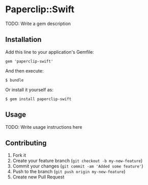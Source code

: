 # Paperclip::Swift

TODO: Write a gem description

## Installation

Add this line to your application's Gemfile:

    gem 'paperclip-swift'

And then execute:

    $ bundle

Or install it yourself as:

    $ gem install paperclip-swift

## Usage

TODO: Write usage instructions here

## Contributing

1. Fork it
2. Create your feature branch (`git checkout -b my-new-feature`)
3. Commit your changes (`git commit -am 'Added some feature'`)
4. Push to the branch (`git push origin my-new-feature`)
5. Create new Pull Request
